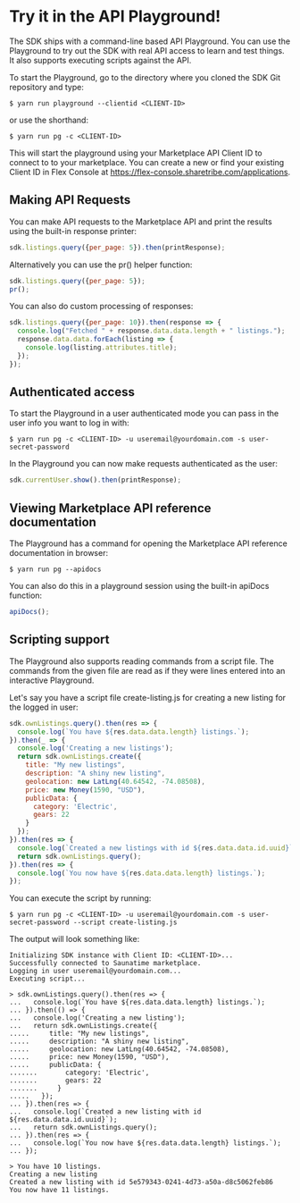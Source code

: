 # Try it in the API Playground!

The SDK ships with a command-line based API Playground. You can use
the Playground to try out the SDK with real API access to learn and
test things. It also supports executing scripts against the API.

To start the Playground, go to the directory where you cloned the SDK
Git repository and type:

```
$ yarn run playground --clientid <CLIENT-ID>
```

or use the shorthand:
```
$ yarn run pg -c <CLIENT-ID>
```

This will start the playground using your Marketplace API Client ID to
connect to to your marketplace. You can create a new or find your
existing Client ID in Flex Console at
https://flex-console.sharetribe.com/applications.

## Making API Requests

You can make API requests to the Marketplace API and print the results
using the built-in response printer:

```js
sdk.listings.query({per_page: 5}).then(printResponse);
```

Alternatively you can use the pr() helper function:
```js
sdk.listings.query({per_page: 5});
pr();
```

You can also do custom processing of responses:

```js
sdk.listings.query({per_page: 10}).then(response => {
  console.log("Fetched " + response.data.data.length + " listings.");
  response.data.data.forEach(listing => {
    console.log(listing.attributes.title);
  });
});
```

## Authenticated access

To start the Playground in a user authenticated mode you can pass in
the user info you want to log in with:

```
$ yarn run pg -c <CLIENT-ID> -u useremail@yourdomain.com -s user-secret-password
```

In the Playground you can now make requests authenticated as the user:

```js
sdk.currentUser.show().then(printResponse);
```

## Viewing Marketplace API reference documentation

The Playground has a command for opening the Marketplace API reference
documentation in browser:

```
$ yarn run pg --apidocs
```

You can also do this in a playground session using the built-in
apiDocs function:

```js
apiDocs();
```

## Scripting support

The Playground also supports reading commands from a script file. The
commands from the given file are read as if they were lines entered
into an interactive Playground.

Let's say you have a script file create-listing.js for creating a new
listing for the logged in user:

```js
sdk.ownListings.query().then(res => {
  console.log(`You have ${res.data.data.length} listings.`);
}).then(_ => {
  console.log('Creating a new listings');
  return sdk.ownListings.create({
    title: "My new listings",
    description: "A shiny new listing",
    geolocation: new LatLng(40.64542, -74.08508),
    price: new Money(1590, "USD"),
    publicData: {
      category: 'Electric',
      gears: 22
    }
  });
}).then(res => {
  console.log(`Created a new listings with id ${res.data.data.id.uuid}`);
  return sdk.ownListings.query();
}).then(res => {
  console.log(`You now have ${res.data.data.length} listings.`);
});
```

You can execute the script by running:

```
$ yarn run pg -c <CLIENT-ID> -u useremail@yourdomain.com -s user-secret-password --script create-listing.js
```

The output will look something like:

```
Initializing SDK instance with Client ID: <CLIENT-ID>...
Successfully connected to Saunatime marketplace.
Logging in user useremail@yourdomain.com...
Executing script...

> sdk.ownListings.query().then(res => {
...   console.log(`You have ${res.data.data.length} listings.`);
... }).then(() => {
...   console.log('Creating a new listing');
...   return sdk.ownListings.create({
.....     title: "My new listings",
.....     description: "A shiny new listing",
.....     geolocation: new LatLng(40.64542, -74.08508),
.....     price: new Money(1590, "USD"),
.....     publicData: {
.......       category: 'Electric',
.......       gears: 22
.......     }
.....   });
... }).then(res => {
...   console.log(`Created a new listing with id ${res.data.data.id.uuid}`);
...   return sdk.ownListings.query();
... }).then(res => {
...   console.log(`You now have ${res.data.data.length} listings.`);
... });

> You have 10 listings.
Creating a new listing
Created a new listing with id 5e579343-0241-4d73-a50a-d8c5062feb86
You now have 11 listings.
```

